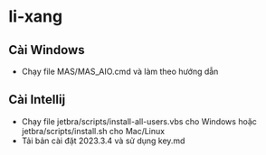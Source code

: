 # li-xang

## Cài Windows
- Chạy file MAS/MAS_AIO.cmd và làm theo hướng dẫn

## Cài Intellij
- Chạy file jetbra/scripts/install-all-users.vbs cho Windows hoặc jetbra/scripts/install.sh cho Mac/Linux
- Tải bản cài đặt 2023.3.4 và sử dụng key.md
